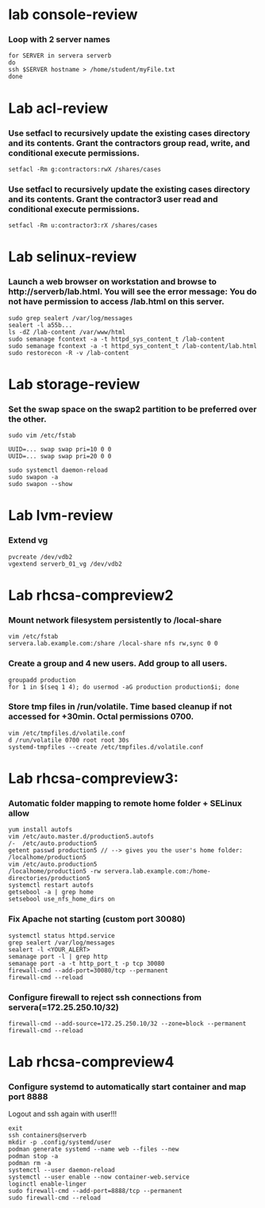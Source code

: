 # lab console-review

### Loop with 2 server names

```
for SERVER in servera serverb
do
ssh $SERVER hostname > /home/student/myFile.txt
done
```

# Lab acl-review

### Use setfacl to recursively update the existing cases directory and its contents. Grant the contractors group read, write, and conditional execute permissions.

```
setfacl -Rm g:contractors:rwX /shares/cases
```

### Use setfacl to recursively update the existing cases directory and its contents. Grant the contractor3 user read and conditional execute permissions.

```
setfacl -Rm u:contractor3:rX /shares/cases
```

# Lab selinux-review

### Launch a web browser on workstation and browse to http://serverb/lab.html. You will see the error message: You do not have permission to access /lab.html on this server.

```
sudo grep sealert /var/log/messages
sealert -l a55b...
ls -dZ /lab-content /var/www/html
sudo semanage fcontext -a -t httpd_sys_content_t /lab-content
sudo semanage fcontext -a -t httpd_sys_content_t /lab-content/lab.html
sudo restorecon -R -v /lab-content
```

# Lab storage-review

### Set the swap space on the swap2 partition to be preferred over the other.

```
sudo vim /etc/fstab

UUID=... swap swap pri=10 0 0
UUID=... swap swap pri=20 0 0

sudo systemctl daemon-reload
sudo swapon -a
sudo swapon --show
```

# Lab lvm-review

### Extend vg

```
pvcreate /dev/vdb2
vgextend serverb_01_vg /dev/vdb2
```

# Lab rhcsa-compreview2

### Mount network filesystem persistently to /local-share

```
vim /etc/fstab
servera.lab.example.com:/share /local-share nfs rw,sync 0 0
```

### Create a group and 4 new users. Add group to all users.

```
groupadd production
for 1 in $(seq 1 4); do usermod -aG production production$i; done
```

### Store tmp files in /run/volatile. Time based cleanup if not accessed for +30min. Octal permissions 0700.

```
vim /etc/tmpfiles.d/volatile.conf
d /run/volatile 0700 root root 30s
systemd-tmpfiles --create /etc/tmpfiles.d/volatile.conf
```

# Lab rhcsa-compreview3:

### Automatic folder mapping to remote home folder + SELinux allow

```
yum install autofs
vim /etc/auto.master.d/production5.autofs
/-  /etc/auto.production5
getent passwd production5 // --> gives you the user's home folder: /localhome/production5
vim /etc/auto.production5
/localhome/production5 -rw servera.lab.example.com:/home-directories/production5
systemctl restart autofs
getsebool -a | grep home
setsebool use_nfs_home_dirs on
```

### Fix Apache not starting (custom port 30080)

```
systemctl status httpd.service
grep sealert /var/log/messages
sealert -l <YOUR_ALERT>
semanage port -l | grep http
semanage port -a -t http_port_t -p tcp 30080
firewall-cmd --add-port=30080/tcp --permanent
firewall-cmd --reload
```

### Configure firewall to reject ssh connections from servera(=172.25.250.10/32)

```
firewall-cmd --add-source=172.25.250.10/32 --zone=block --permanent
firewall-cmd --reload
```

# Lab rhcsa-compreview4

### Configure systemd to automatically start container and map port 8888

Logout and ssh again with user!!!

```
exit
ssh containers@serverb
mkdir -p .config/systemd/user
podman generate systemd --name web --files --new
podman stop -a
podman rm -a
systemctl --user daemon-reload
systemctl --user enable --now container-web.service
loginctl enable-linger
sudo firewall-cmd --add-port=8888/tcp --permanent
sudo firewall-cmd --reload
```

